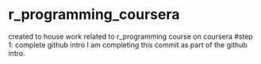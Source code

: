# r_programming_coursera
created to house work related to r_programming course on coursera
#step 1: complete github intro
I am completing this commit as part of the github intro.
